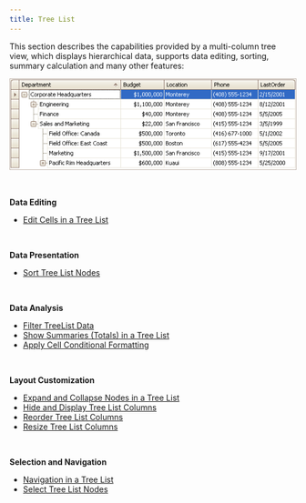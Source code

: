```yaml
---
title: Tree List
---
```

This section describes the capabilities provided by a multi-column tree view, which displays hierarchical data, supports data editing, sorting, summary calculation and many other features:

![EndUser_Win_TreeList](../images/Img9063.png)

&nbsp;

**Data Editing**
* [Edit Cells in a Tree List](../../interface-elements-for-desktop/articles/tree-list/edit-cells-in-a-tree-list.md)

&nbsp;

**Data Presentation**
* [Sort Tree List Nodes](../../interface-elements-for-desktop/articles/tree-list/data-presentation/sort-tree-list-nodes.md)

&nbsp;

**Data Analysis**
* [Filter TreeList Data](../../interface-elements-for-desktop/articles/tree-list/data-analysis/filter-treelist-data.md)
* [Show Summaries (Totals) in a Tree List](../../interface-elements-for-desktop/articles/tree-list/data-analysis/show-summaries-(totals)-in-a-tree-list.md)
* [Apply Cell Conditional Formatting](../../interface-elements-for-desktop/articles/tree-list/data-analysis/apply-cell-conditional-formatting.md)

&nbsp;

**Layout Customization**
* [Expand and Collapse Nodes in a Tree List](../../interface-elements-for-desktop/articles/tree-list/layout-customization/expand-and-collapse-nodes-in-a-tree-list.md)
* [Hide and Display Tree List Columns](../../interface-elements-for-desktop/articles/tree-list/layout-customization/hide-and-display-tree-list-columns.md)
* [Reorder Tree List Columns](../../interface-elements-for-desktop/articles/tree-list/layout-customization/reorder-tree-list-columns.md)
* [Resize Tree List Columns](../../interface-elements-for-desktop/articles/tree-list/layout-customization/resize-tree-list-columns.md)

&nbsp;

**Selection and Navigation**
* [Navigation in a Tree List](../../interface-elements-for-desktop/articles/tree-list/selection-and-navigation/navigation-in-a-tree-list.md)
* [Select Tree List Nodes](../../interface-elements-for-desktop/articles/tree-list/selection-and-navigation/select-tree-list-nodes.md)
